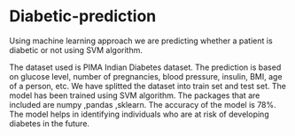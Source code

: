 # Diabetic-prediction
Using machine learning approach we are predicting whether a patient is diabetic or not using SVM algorithm.

The dataset used is PIMA Indian Diabetes dataset. The prediction is based on glucose level, number of pregnancies, blood pressure, insulin, BMI, age of a person, etc. We have splitted the dataset into train set and test set.
The model has been trained using SVM algorithm. The packages that are included are numpy ,pandas ,sklearn. The accuracy of the model is 78%. The model helps in identifying individuals who are at risk of developing diabetes in the future.
